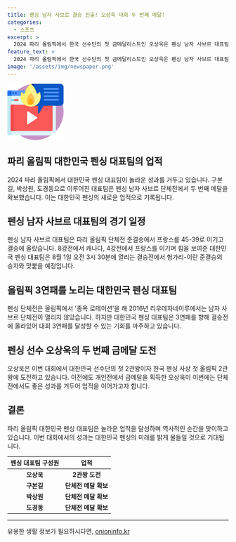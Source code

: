 ```yaml
---
title: 펜싱 남자 사브르 결승 진출! 오상욱 대회 두 번째 메달!
categories:
  - 스포츠
excerpt: >
  2024 파리 올림픽에서 한국 선수단의 첫 금메달리스트인 오상욱은 펜싱 남자 사브르 대표팀과 함께 두 번째 메달 획득을 확정졌다. 이번 파리 올림픽에서 8강전과 4강전을 통과한 한국 대표팀은 결승전에서 헝가리-이란 준결승의 승자와 대결하여 3연패를 노리고 있다. 오상욱은 대한민국 선수단의 첫 2관왕을 향해 도전 중이며, 올림픽 역사상 첫 한국 펜싱 2관왕의 위험을 무릅쓰고 있다.
feature_text: >
  2024 파리 올림픽에서 한국 선수단의 첫 금메달리스트인 오상욱은 펜싱 남자 사브르 대표팀과 함께 두 번째 메달 획득을 확정졌다. 이번 파리 올림픽에서 8강전과 4강전을 통과한 한국 대표팀은 결승전에서 헝가리-이란 준결승의 승자와 대결하여 3연패를 노리고 있다. 오상욱은 대한민국 선수단의 첫 2관왕을 향해 도전 중이며, 올림픽 역사상 첫 한국 펜싱 2관왕의 위험을 무릅쓰고 있다.
image: '/assets/img/newspaper.png'
---
```


<p><img src="/assets/img/news.png" alt="rentncar 속보" /></p>

<h2 data-ke-size="size26">파리 올림픽 대한민국 펜싱 대표팀의 업적</h2>

<p data-ke-size="size16">2024 파리 올림픽에서 대한민국 펜싱 대표팀이 놀라운 성과를 거두고 있습니다. 구본길, 박상원, 도경동으로 이루어진 대표팀은 펜싱 남자 사브르 단체전에서 두 번째 메달을 확보했습니다. 이는 대한민국 펜싱의 새로운 업적으로 기록됩니다.</p>

<h2 data-ke-size="size26">펜싱 남자 사브르 대표팀의 경기 일정</h2>

<p data-ke-size="size16">펜싱 남자 사브르 대표팀은 파리 올림픽 단체전 준결승에서 프랑스를 45-39로 이기고 결승에 올랐습니다. 8강전에서 캐나다, 4강전에서 프랑스를 이기며 힘을 보여준 대한민국 펜싱 대표팀은 8월 1일 오전 3시 30분에 열리는 결승전에서 헝가리-이란 준결승의 승자와 맞붙을 예정입니다. </p>

<h2 data-ke-size="size26">올림픽 3연패를 노리는 대한민국 펜싱 대표팀</h2>

<p data-ke-size="size16">펜싱 단체전은 올림픽에서 '종목 로테이션'을 해 2016년 리우데자네이루에서는 남자 사브르 단체전이 열리지 않았습니다. 하지만 대한민국 펜싱 대표팀은 3연패를 향해 결승전에 올라있어 대회 3연패를 달성할 수 있는 기회를 마주하고 있습니다.</p>

<h2 data-ke-size="size26">펜싱 선수 오상욱의 두 번째 금메달 도전</h2>

<p data-ke-size="size16">오상욱은 이번 대회에서 대한민국 선수단의 첫 2관왕이자 한국 펜싱 사상 첫 올림픽 2관왕에 도전하고 있습니다. 이전에도 개인전에서 금메달을 획득한 오상욱이 이번에는 단체전에서도 좋은 성과를 거두어 업적을 이어가고자 합니다.</p>

<h2 data-ke-size="size26">결론</h2>

<p data-ke-size="size16">파리 올림픽 대한민국 펜싱 대표팀은 놀라운 업적을 달성하며 역사적인 순간을 맞이하고 있습니다. 이번 대회에서의 성과는 대한민국 펜싱의 미래를 밝게 물들일 것으로 기대됩니다.</p>

<table>
<thead>
<tr>
<th>펜싱 대표팀 구성원</th>
<th>업적</th>
</tr>
</thead>
<tbody>
<tr>
<td style="text-align: center; height: 17px;"><b>오상욱</b></td>
<td style="text-align: center; height: 17px;"><b>2관왕 도전</b></td>
</tr>
<tr>
<td style="text-align: center; height: 17px;"><b>구본길</b></td>
<td style="text-align: center; height: 17px;"><b>단체전 메달 확보</b></td>
</tr>
<tr>
<td style="text-align: center; height: 17px;"><b>박상원</b></td>
<td style="text-align: center; height: 17px;"><b>단체전 메달 확보</b></td>
</tr>
<tr>
<td style="text-align: center; height: 17px;"><b>도경동</b></td>
<td style="text-align: center; height: 17px;"><b>단체전 메달 확보</b></td>
</tr>
</tbody>
</table>

<hr>
유용한 생활 정보가 필요하시다면, <a href="https://onioninfo.kr" rel="dofollow">onioninfo.kr</a>


